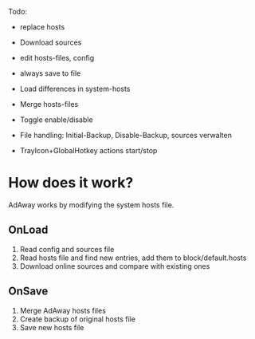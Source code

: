 Todo:

- replace hosts
- Download sources
- edit hosts-files, config
- always save to file

- Load differences in system-hosts
- Merge hosts-files
- Toggle enable/disable
- File handling: Initial-Backup, Disable-Backup, sources verwalten
- TrayIcon+GlobalHotkey actions start/stop

# How does it work?

AdAway works by modifying the system hosts file.

## OnLoad

1. Read config and sources file
2. Read hosts file and find new entries, add them to block/default.hosts
3. Download online sources and compare with existing ones

## OnSave

1. Merge AdAway hosts files
2. Create backup of original hosts file
3. Save new hosts file
